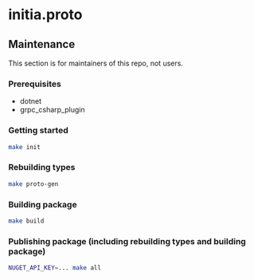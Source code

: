 # initia.proto

## Maintenance

This section is for maintainers of this repo, not users.

### Prerequisites

* dotnet
* grpc_csharp_plugin

### Getting started

```sh
make init
```

### Rebuilding types

```sh
make proto-gen
```

### Building package

```sh
make build
```

### Publishing package (including rebuilding types and building package)
```sh
NUGET_API_KEY=... make all
```